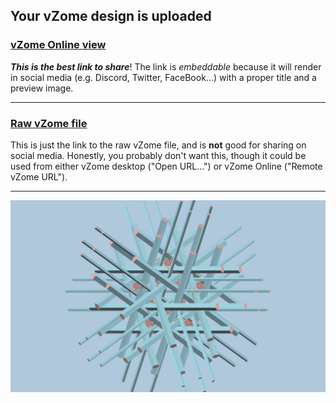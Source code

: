## Your vZome design is uploaded

### [vZome Online view][embed]

***This is the best link to share***!  The link is *embeddable* because it will render in social media (e.g. Discord, Twitter, FaceBook...) with a proper title and a preview image.

---

### [Raw vZome file][raw]

This is just the link to the raw vZome file, and is **not** good for
sharing on social media.
Honestly, you probably don't want this, though it could be used from either
vZome desktop ("Open URL...") or vZome Online ("Remote vZome URL").

---

![Image](<no-twist-sticks-weaving-2-doubled.png>)


[embed]: <https://vzome.com/app/embed.py?url=https://raw.githubusercontent.com/John-Kostick/vzome-sharing/main/2021/08/01/08-10-34-no-twist-sticks-weaving-2-doubled/no-twist-sticks-weaving-2-doubled.vZome>
[raw]: <https://raw.githubusercontent.com/John-Kostick/vzome-sharing/main/2021/08/01/08-10-34-no-twist-sticks-weaving-2-doubled/no-twist-sticks-weaving-2-doubled.vZome>
